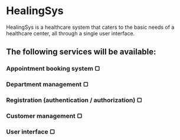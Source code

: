 # HealingSys

HealingSys is a healthcare system that caters to the basic needs of a healthcare center, all through a single user interface.

## The following services will be available:

### Appointment booking system                           ▢
### Department management                                ▢
### Registration (authentication / authorization)        ▢
### Customer management                                  ▢
### User interface                                       ▢
